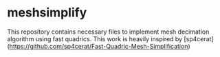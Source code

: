 # meshsimplify

This repository contains necessary files to implement mesh decimation algorithm using fast quadrics.
This work is heavily inspired by [sp4cerat] (https://github.com/sp4cerat/Fast-Quadric-Mesh-Simplification)




